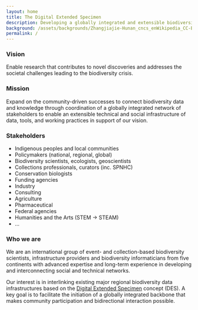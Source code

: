 ```yaml
---
layout: home
title: The Digital Extended Specimen
description: Developing a globally integrated and extensible biodiversity data infrastructure
background: /assets/backgrounds/Zhangjiajie-Hunan_cncs_enWikipedia_CC-BY-SAIntl40_the_World_Heritage_Site_Wulingyuan_in_Zhangjiajie_of_Hunan_PR_China.jpg
permalink: /
---
```


### Vision

Enable research that contributes to novel discoveries and addresses the societal challenges leading to the biodiversity crisis.

### Mission

Expand on the community-driven successes to connect biodiversity data and knowledge through coordination of a globally integrated network of stakeholders to enable an extensible technical and social infrastructure of data, tools, and working practices in support of our vision.

### Stakeholders

* Indigenous peoples and local communities
* Policymakers (national, regional, global)
* Biodiversity scientists, ecologists, geoscientists
* Collections professionals, curators (inc. SPNHC)
* Conservation biologists
* Funding agencies
* Industry
* Consulting
* Agriculture
* Pharmaceutical 
* Federal agencies                                 
* Humanities and the Arts (STEM → STEAM)
* …


### Who we are

We are an international group of event- and collection-based biodiversity scientists, infrastructure providers and biodiversity informaticians from five continents with advanced expertise and long-term experience in developing and interconnecting social and technical networks. 

Our interest is in interlinking existing major regional biodiversity data infrastructures based on the [Digital Extended Specimen](https://doi.org/10.1093/biosci/biac060) concept (DES). A key goal is to facilitate the initiation of a globally integrated backbone that makes community participation and bidirectional interaction possible.


